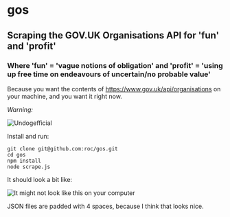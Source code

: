 # gos

## Scraping the GOV.UK Organisations API for 'fun' and 'profit'
### Where 'fun' = 'vague notions of obligation' and 'profit' = 'using up free time on endeavours of uncertain/no probable value'

Because you want the contents of https://www.gov.uk/api/organisations on your machine, and you want it right now.

*Warning:*

![Undogefficial](http://i.imgur.com/x8CF7oo.jpg "
░░░░░░░░░▄░░░░░░░░░░░░░░▄░░░░░░
░░░░░░░░▌▒█░░░░░░░░░░░▄▀▒▌░░░░░
░░░░░░░░▌▒▒█░░░░░░░░▄▀▒▒▒▐░░░░░
░░░░░░░░▐▄▀▒▒▀▀▀▀▄▄▄▀▒▒▒▒▒▐░░░░
░░░░░▄▄▀▒░▒▒▒▒▒▒▒▒▒█▒▒▄█▒▐░░░░░
░░░▄▀▒▒▒░░░▒▒▒░░░▒▒▒▀██▀▒▌░░░░░
░░▐▒▒▒▄▄▒▒▒▒░░░▒▒▒▒▒▒▒▀▄▒▒▌░░░░
░░▌░░▌█▀▒▒▒▒▒▄▀█▄▒▒▒▒▒▒▒█▒▐░░░░
░▐░░░▒▒▒▒▒▒▒▒▌██▀▒▒░░░▒▒▒▀▄▌░░░
░▌░▒▄██▄▒▒▒▒▒▒▒▒▒░░░░░░▒▒▒▒▌░░░
░▀▒▀▐▄█▄█▌▄░▀▒▒░░░░░░░░░░▒▒▒▐░░
▐▒▒▐▀▐▀▒░▄▄▒▄▒▒▒▒▒▒░▒░▒░▒▒▒▒▌░░
▐▒▒▒▀▀▄▄▒▒▒▄▒▒▒▒▒▒▒▒░▒░▒░▒▒▐░░░
░▌▒▒▒▒▒▒▀▀▀▒▒▒▒▒▒░▒░▒░▒░▒▒▒▌░░░
░▐▒▒▒▒▒▒▒▒▒▒▒▒▒▒░▒░▒░▒▒▄▒▒▐░░░░
░░▀▄▒▒▒▒▒▒▒▒▒▒▒░▒░▒░▒▄▒▒▒▒▌░░░░
░░░░▀▄▒▒▒▒▒▒▒▒▒▒▄▄▄▀▒▒▒▒▄▀░░░░░
░░░░░░▀▄▄▄▄▄▄▀▀▀▒▒▒▒▒▄▄▀░░░░░░░
░░░░░░░░░▒▒▒▒▒▒▒▒▒▒▀░░░░░░░░░░░
-wow
-such unsupported api
-much subject to change
-very personal project
-wow")

Install and run:

```
git clone git@github.com:roc/gos.git
cd gos
npm install
node scrape.js
```

It should look a bit like:

![](https://photos-1.dropbox.com/t/0/AAD6y7M2DW-26pJoOWhZP2hsTf7wMIDEooGjI3sZ2493mw/12/781400/png/1024x768/3/1402315200/0/2/Screenshot%202014-06-09%2011.15.36.png/SlnYiKibtdE0lYGohgXhRgfooetYluF8g8v_7Ef0vz8 "It might not look like this on your computer")

JSON files are padded with 4 spaces, because I think that looks nice.